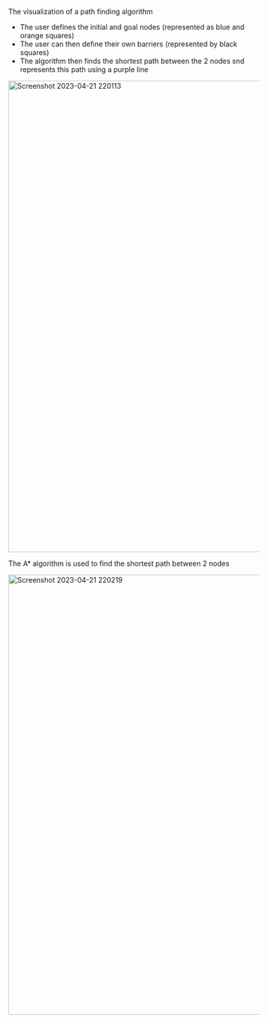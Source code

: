 The visualization of a path finding algorithm 

- The user defines the initial and goal nodes (represented as blue and orange squares)
- The user can then define their own barriers (represented by black squares)
- The algorithm then finds the shortest path between the 2 nodes snd represents this path using a purple line

<img width="944" alt="Screenshot 2023-04-21 220113" src="https://user-images.githubusercontent.com/85259364/233725254-647a7db2-d5b8-4765-9584-bc479e26e380.png">

The A* algorithm is used to find the shortest path between 2 nodes 

<img width="881" alt="Screenshot 2023-04-21 220219" src="https://user-images.githubusercontent.com/85259364/233725480-597fe8b3-8214-4c69-a1b9-42f198f6291e.png">

